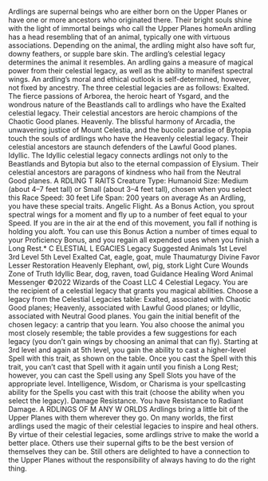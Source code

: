 Ardlings are supernal beings who are either
born on the Upper Planes or have one or more
ancestors who originated there. Their bright
souls shine with the light of immortal beings
who call the Upper Planes homeAn ardling has a head resembling that of an
animal, typically one with virtuous associations.
Depending on the animal, the ardling might also
have soft fur, downy feathers, or supple bare
skin. The ardling’s celestial legacy determines
the animal it resembles.
An ardling gains a measure of magical power
from their celestial legacy, as well as the ability
to manifest spectral wings. An ardling’s moral
and ethical outlook is self-determined, however,
not fixed by ancestry.
The three celestial legacies are as follows:
Exalted. The fierce passions of Arborea, the
heroic heart of Ysgard, and the wondrous
nature of the Beastlands call to ardlings who
have the Exalted celestial legacy. Their
celestial ancestors are heroic champions of
the Chaotic Good planes.
Heavenly. The blissful harmony of Arcadia, the
unwavering justice of Mount Celestia, and the
bucolic paradise of Bytopia touch the souls of
ardlings who have the Heavenly celestial
legacy. Their celestial ancestors are staunch
defenders of the Lawful Good planes.
Idyllic. The Idyllic celestial legacy connects
ardlings not only to the Beastlands and
Bytopia but also to the eternal compassion of
Elysium. Their celestial ancestors are
paragons of kindness who hail from the
Neutral Good planes.
A RDLING T RAITS
Creature Type: Humanoid
Size: Medium (about 4–7 feet tall) or Small
(about 3–4 feet tall), chosen when you select
this Race
Speed: 30 feet
Life Span: 200 years on average
As an Ardling, you have these special traits.
Angelic Flight. As a Bonus Action, you sprout
spectral wings for a moment and fly up to a
number of feet equal to your Speed. If you are in
the air at the end of this movement, you fall if
nothing is holding you aloft.
You can use this Bonus Action a number of
times equal to your Proficiency Bonus, and you
regain all expended uses when you finish a Long
Rest.*
C ELESTIAL L EGACIES
Legacy Suggested Animals 1st Level 3rd Level 5th Level
Exalted Cat, eagle, goat, mule Thaumaturgy Divine Favor Lesser Restoration
Heavenly Elephant, owl, pig, stork Light Cure Wounds Zone of Truth
Idyllic Bear, dog, raven, toad Guidance Healing Word Animal Messenger
©2022 Wizards of the Coast LLC 4
Celestial Legacy. You are the recipient of a
celestial legacy that grants you magical abilities.
Choose a legacy from the Celestial Legacies
table: Exalted, associated with Chaotic Good
planes; Heavenly, associated with Lawful Good
planes; or Idyllic, associated with Neutral Good
planes. You gain the initial benefit of the chosen
legacy: a cantrip that you learn. You also choose
the animal you most closely resemble; the table
provides a few suggestions for each legacy (you
don’t gain wings by choosing an animal that can
fly).
Starting at 3rd level and again at 5th level,
you gain the ability to cast a higher-level Spell
with this trait, as shown on the table. Once you
cast the Spell with this trait, you can’t cast that
Spell with it again until you finish a Long Rest;
however, you can cast the Spell using any Spell
Slots you have of the appropriate level.
Intelligence, Wisdom, or Charisma is your
spellcasting ability for the Spells you cast with
this trait (choose the ability when you select the
legacy).
Damage Resistance. You have Resistance to
Radiant Damage.
A RDLINGS OF M ANY W ORLDS
Ardlings bring a little bit of the Upper Planes
with them wherever they go. On many worlds,
the first ardlings used the magic of their
celestial legacies to inspire and heal others.
By virtue of their celestial legacies, some
ardlings strive to make the world a better place.
Others use their supernal gifts to be the best
version of themselves they can be. Still others
are delighted to have a connection to the Upper
Planes without the responsibility of always
having to do the right thing.
